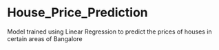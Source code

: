 # House_Price_Prediction
Model trained using Linear Regression to predict the prices of houses in certain areas of Bangalore
